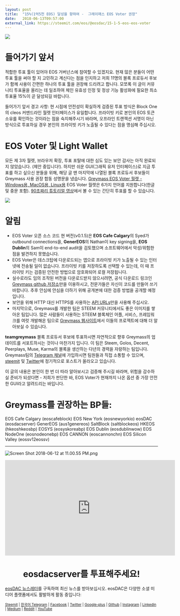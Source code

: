 ```yaml
---
layout: post
title:  "15%(1억5천 EOS) 달성을 향하여 -  그레이매스 EOS Voter 권장"
date:   2018-06-13T09:57:00
external_link: https://steemit.com/eos/@eosdac/15-1-5-eos-eos-voter
---
```

![](https://04.imgmini.eastday.com/mobile/20180520/20180520094719_f0399632c0c94f5b70e3b4dde1ad7626_1.jpeg)

# 들어가기 앞서

적합한 투표 툴이 있어야 EOS 거버넌스에 참여할 수 있겠지요. 현재 많은 분들이 어떤 투표 툴을 써야 할 지 고민하고 계신다는 점을 인지하고 저희 11명의 블록 프로듀서 후보가 함께 사용이 간편한 하나의 투표 툴을 권장해 드리려고 합니다. 모쪼록 이 글이 커뮤니티 투표율을 올리는 데 일조하여 체인 유효성 인정 및 정상 기능 활성화에 필요한 최소 투표율 15%이 곧 달성되길 바랍니다.  

들어가기 앞서 경고 사항: 현 시점에 안전성이 확실하게 검증된 투표 방식은 Block One의 cleos 커맨드라인 월렛 인터페이스가 유일합니다. 프라이빗 키로 본인의 EOS  토큰 소유를 확인하는 것이라는 점을 숙지해주시기 바라며, 오프라인 트랜잭션 서명이 아닌 방식으로 투표하실 경우 본인의 프라이빗 키가 노출될 수 있다는 점을 명심해 주십시오.

# EOS Voter 및 Light Wallet
모든 제 3자 월렛, 브라우저 확장, 투표 포탈에 대한 심도 있는 보안 감사는 아직 완료되지 않았습니다. (제안 중입니다!). 하지만 쉬운 GUI(그래픽 유저 인터페이스)로 지금 투표를 하고 싶으신  분들을 위해, 해당 글 맨 마지막에 나열된 블록 프로듀서 후보들이 Greymass 사용 권장 합동 성명문을 냈습니다. [Greymass EOS Voter 월렛 - Windows용, MacOS용, Linux용](https://steemit.com/eos/@greymass/announcing-eos-voter-an-eos-block-producer-voting-tool-and-light-wallet) EOS Voter 월렛은 6가지 언어를 지원합니다(한글 및 중문 포함). [90초짜리 튜토리얼 영상](https://www.youtube.com/watch?v=9Z-eL8iOTPw&t=69s)에서 볼 수 있는 간단히 투표를 할 수 있습니다.

![](https://raw.githubusercontent.com/greymass/eos-voter/master/eos-voter.png)

# 알림
- EOS Voter 오픈 소스 코드 현 버전(v0.1.5)은 **EOS Cafe Calgary**의 Syed가 outbound connections을, **GenerEOS**의 Nathan이 key signing을, **EOS Dublin**의 Sam이 end-to-end audit을 검토했으며 소프트웨어에서 악성/위험한 점을 발견하지 못했습니다.
- EOS Voter은 데스크탑에 다운로드되는 앱으로 프라이빗 키가 노출될 수 있는 인터넷에 전송될 일이 없습니다. 프라이빗 키를 저장하도록 선택할 수 있는데, 이 때 프라이빗 키는 검증된 안전한 방법으로 암호화되어 로컬 저장됩니다.
- 실수로라도 임의 조작된 버전을 다운로드받지 않으시려면, 공식 다운로드 링크인 [Greymass github 저장소](https://github.com/greymass/eos-voter/blob/master/README.md)만을 이용하시고, 전문가들은 자신이 코드를 만들어 쓰기 바랍니다. 추후 안심에 안심을 더하기 위해 공개본에 대한 검증 방법을 공개할 예정입니다.
- 보안을 위해 HTTP 대신 HTTPS를 사용하는 [API URLs](https://www.eosdocs.io/resources/apiendpoints/)만을 사용해 주십시오.
- 마지막으로, Greymass를 개발한 팀은 STEEM 커뮤니티에서도 좋은 이미지를 쌓아온 팀입니다. 많은 사람들이 사용하는 STEEM 블록체인 어플, 서비스, 프레임워크를 여럿 개발해온 팀으로 [Greymass 웹사이트](https://greymass.com/)에서 이들의 프로젝트에 대해 더 알아보실 수 있습니다.

**teamgreymass** 블록 프로듀서 후보에 투표하시면 자연적으로 향후 Greymass의 업데이트를 서포트하시는 것이나 마찬가지 입니다. 이 팀은 Steem, Golos, Decent, Peerplays, Muse,  Karma의 블록을 생산하는 다년의 경력을 자랑하는 팀입니다. Greymass팀의 [Telegram 채널](https://t.me/eoswalletgreymass)에 가입하시면 팀원들과 직접 소통할 수 있으며,  [steemit](https://steemit.com/@greymass) 및 [Twitter](https://twitter.com/greymass)에 정기적으로 포스트가 올라오고 있습니다.

이 글의 내용은 본인이 한 번 더 따라 알아보시고 검증해 주시길 바라며, 위험을 감수하실 준비가 되셨다면 - 저희가 판단한 바, EOS Voter가 현재까지 나온 옵션 중 가장 안전한 GUI라고 알려드리는 바입니다.

# Greymass를 권장하는 BP들:
EOS Cafe Calgary (eoscafeblock)
EOS New York (eosnewyorkio)
eosDAC (eosdacserver) 
GenerEOS (aus1genereos)
SaltBlock (saltblockeos)
HKEOS (hkeoshkeosbp)
EOSYS (eosyskoreabp) 
EOS Dublin (eosdublinwow)
EOS NodeOne (eosnodeonebp)
EOS CANNON (eoscannonchn)
EOS Silicon Valley (eossv12eossv)

--------

![Screen Shot 2018-06-12 at 11.00.55 PM.png](https://cdn.steemitimages.com/DQmRQWM3QtQ21wddAMCjbVRhB3rM7L4AGWLY9QpNmkXNLps/Screen%20Shot%202018-06-12%20at%2011.00.55%20PM.png)

<iframe width="560" height="315" src="https://www.youtube.com/embed/tqDd8ALhpnw" frameborder="0" allow="autoplay; encrypted-media" allowfullscreen></iframe>

<center><h1>eosdacserver를 투표해주세요!</h1></center>


<a href="https://eosdac.io/ko/#newsletter">eosDAC 뉴스레터</a>를 구독하여 최신 뉴스를 받아보십시오. eosDAC은 다양한 소셜 미디어 플랫폼에서도 활발하게 활동 중입니다:

<sub><a href="https://steemit.com/@eosdac" target="_blank">Steemit</a> | <a href="https://t.me/eosdac_korea" target="_blank">한국어 Telegram</a> | <a href="https://facebook.com/eosdac" target="_blank">Facebook</a> | <a href="https://twitter.com/eosdac" target="_blank">Twitter</a> | <a href="https://plus.google.com/+eosdac" target="_blank">Google-plus</a> | <a href="https://github.com/eosdac" target="_blank">Github</a> | <a href="https://instagram.com/eosdac" target="_blank">Instagram</a> | <a href="https://linkedin.com/company/eosdac" target="_blank">Linkedin</a> | <a href="https://medium.com/eosdac" target="_blank">Medium</a> | <a href="https://www.reddit.com/r/EOSDAC/" target="_blank">Reddit</a> | <a href="https://www.youtube.com/eosdac" target="_blank">YouTube</a></sub>
